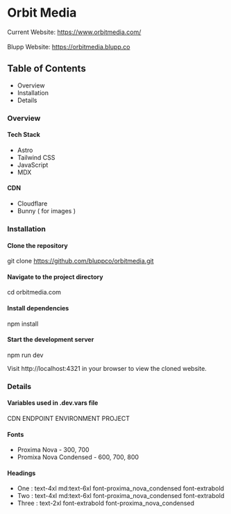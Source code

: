 # Orbit Media

Current Website: https://www.orbitmedia.com/
\
\
Blupp Website: https://orbitmedia.blupp.co

## Table of Contents

- Overview
- Installation
- Details

### Overview

#### Tech Stack
- Astro
- Tailwind CSS
- JavaScript
- MDX

#### CDN
- Cloudflare
- Bunny ( for images )

### Installation

#### Clone the repository
git clone https://github.com/bluppco/orbitmedia.git

#### Navigate to the project directory
cd orbitmedia.com

#### Install dependencies
npm install

#### Start the development server
npm run dev

Visit http://localhost:4321 in your browser to view the cloned website.

### Details

#### Variables used in .dev.vars file

CDN
ENDPOINT
ENVIRONMENT
PROJECT

#### Fonts

- Proxima Nova - 300, 700
- Promixa Nova Condensed - 600, 700, 800

#### Headings
- One : text-4xl md:text-6xl font-proxima_nova_condensed font-extrabold
- Two : text-4xl md:text-6xl font-proxima_nova_condensed font-extrabold
- Three : text-2xl font-extrabold font-proxima_nova_condensed
